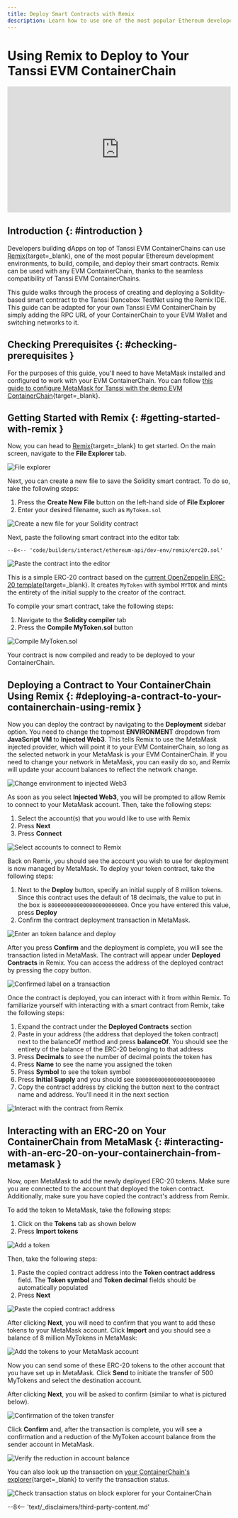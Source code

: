 ```yaml
---
title: Deploy Smart Contracts with Remix
description: Learn how to use one of the most popular Ethereum developer tools, the Remix IDE, to interact with your Tanssi EVM ContainerChain.
---
```


# Using Remix to Deploy to Your Tanssi EVM ContainerChain

<style>.embed-container { position: relative; padding-bottom: 56.25%; height: 0; overflow: hidden; max-width: 100%; } .embed-container iframe, .embed-container object, .embed-container embed { position: absolute; top: 0; left: 0; width: 100%; height: 100%; }</style><div class='embed-container'><iframe src='https://www.youtube.com/embed/vSc80mg_L9E?si=qnIXJ6wL0iKU3mU1' frameborder='0' allowfullscreen></iframe></div>
<style>.caption { font-family: Open Sans, sans-serif; font-size: 0.9em; color: rgba(170, 170, 170, 1); font-style: italic; letter-spacing: 0px; position: relative;}</style>

## Introduction {: #introduction }

Developers building dApps on top of Tanssi EVM ContainerChains can use [Remix](https://remix.ethereum.org/){target=\_blank}, one of the most popular Ethereum development environments, to build, compile, and deploy their smart contracts. Remix can be used with any EVM ContainerChain, thanks to the seamless compatibility of Tanssi EVM ContainerChains.

This guide walks through the process of creating and deploying a Solidity-based smart contract to the Tanssi Dancebox TestNet using the Remix IDE. This guide can be adapted for your own Tanssi EVM ContainerChain by simply adding the RPC URL of your ContainerChain to your EVM Wallet and switching networks to it.

## Checking Prerequisites {: #checking-prerequisites }

For the purposes of this guide, you'll need to have MetaMask installed and configured to work with your EVM ContainerChain. You can follow [this guide to configure MetaMask for Tanssi with the demo EVM ContainerChain](/builders/interact/ethereum-api/wallets/metamask/){target=\_blank}.

## Getting Started with Remix {: #getting-started-with-remix }

Now, you can head to [Remix](https://remix.ethereum.org/){target=\_blank} to get started. On the main screen, navigate to the **File Explorer** tab.

![File explorer](/images/builders/interact/ethereum-api/dev-environments/remix/remix-1.webp)

Next, you can create a new file to save the Solidity smart contract. To do so, take the following steps:

1. Press the **Create New File** button on the left-hand side of **File Explorer**
2. Enter your desired filename, such as `MyToken.sol`

![Create a new file for your Solidity contract](/images/builders/interact/ethereum-api/dev-environments/remix/remix-2.webp)

Next, paste the following smart contract into the editor tab:

```solidity
--8<-- 'code/builders/interact/ethereum-api/dev-env/remix/erc20.sol'
```

![Paste the contract into the editor](/images/builders/interact/ethereum-api/dev-environments/remix/remix-3.webp)

This is a simple ERC-20 contract based on the [current OpenZeppelin ERC-20 template](https://github.com/OpenZeppelin/openzeppelin-contracts/blob/master/contracts/token/ERC20/ERC20.sol){target=\_blank}. It creates `MyToken` with symbol `MYTOK` and mints the entirety of the initial supply to the creator of the contract.

To compile your smart contract, take the following steps:

1. Navigate to the **Solidity compiler** tab
2. Press the **Compile MyToken.sol** button

![Compile MyToken.sol](/images/builders/interact/ethereum-api/dev-environments/remix/remix-4.webp)

Your contract is now compiled and ready to be deployed to your ContainerChain.

## Deploying a Contract to Your ContainerChain Using Remix {: #deploying-a-contract-to-your-containerchain-using-remix }

Now you can deploy the contract by navigating to the **Deployment** sidebar option. You need to change the topmost **ENVIRONMENT** dropdown from **JavaScript VM** to **Injected Web3**. This tells Remix to use the MetaMask injected provider, which will point it to your EVM ContainerChain, so long as the selected network in your MetaMask is your EVM ContainerChain. If you need to change your network in MetaMask, you can easily do so, and Remix will update your account balances to reflect the network change.

![Change environment to injected Web3](/images/builders/interact/ethereum-api/dev-environments/remix/remix-5.webp)

As soon as you select **Injected Web3**, you will be prompted to allow Remix to connect to your MetaMask account. Then, take the following steps:

1. Select the account(s) that you would like to use with Remix
2. Press **Next**
3. Press **Connect**

![Select accounts to connect to Remix](/images/builders/interact/ethereum-api/dev-environments/remix/remix-6.webp)

Back on Remix, you should see the account you wish to use for deployment is now managed by MetaMask. To deploy your token contract, take the following steps:

1. Next to the **Deploy** button, specify an initial supply of 8 million tokens. Since this contract uses the default of 18 decimals, the value to put in the box is `8000000000000000000000000`. Once you have entered this value, press **Deploy**
2. Confirm the contract deployment transaction in MetaMask.

![Enter an token balance and deploy](/images/builders/interact/ethereum-api/dev-environments/remix/remix-7.webp)

After you press **Confirm** and the deployment is complete, you will see the transaction listed in MetaMask. The contract will appear under **Deployed Contracts** in Remix. You can access the address of the deployed contract by pressing the copy button.

![Confirmed label on a transaction](/images/builders/interact/ethereum-api/dev-environments/remix/remix-8.webp)

Once the contract is deployed, you can interact with it from within Remix. To familiarize yourself with interacting with a smart contract from Remix, take the following steps:

1. Expand the contract under the **Deployed Contracts** section
2. Paste in your address (the address that deployed the token contract) next to the balanceOf method and press **balanceOf**. You should see the entirety of the balance of the ERC-20 belonging to that address
3. Press **Decimals** to see the number of decimal points the token has
4. Press **Name** to see the name you assigned the token
5. Press **Symbol** to see the token symbol
6. Press **Initial Supply** and you should see `8000000000000000000000000`
7. Copy the contract address by clicking the button next to the contract name and address. You'll need it in the next section

![Interact with the contract from Remix](/images/builders/interact/ethereum-api/dev-environments/remix/remix-9.webp)

## Interacting with an ERC-20 on Your ContainerChain from MetaMask {: #interacting-with-an-erc-20-on-your-containerchain-from-metamask }

Now, open MetaMask to add the newly deployed ERC-20 tokens. Make sure you are connected to the account that deployed the token contract. Additionally, make sure you have copied the contract's address from Remix.

To add the token to MetaMask, take the following steps:

1. Click on the **Tokens** tab as shown below
2. Press **Import tokens**

![Add a token](/images/builders/interact/ethereum-api/dev-environments/remix/remix-10.webp)

Then, take the following steps:

1. Paste the copied contract address into the **Token contract address** field. The **Token symbol** and **Token decimal** fields should be automatically populated
2. Press **Next**

![Paste the copied contract address](/images/builders/interact/ethereum-api/dev-environments/remix/remix-11.webp)

After clicking **Next**, you will need to confirm that you want to add these tokens to your MetaMask account. Click **Import** and you should see a balance of 8 million MyTokens in MetaMask:

![Add the tokens to your MetaMask account](/images/builders/interact/ethereum-api/dev-environments/remix/remix-12.webp)

Now you can send some of these ERC-20 tokens to the other account that you have set up in MetaMask. Click **Send** to initiate the transfer of 500 MyTokens and select the destination account.

After clicking **Next**, you will be asked to confirm (similar to what is pictured below).

![Confirmation of the token transfer](/images/builders/interact/ethereum-api/dev-environments/remix/remix-13.webp)

Click **Confirm** and, after the transaction is complete, you will see a confirmation and a reduction of the MyToken account balance from the sender account in MetaMask.

![Verify the reduction in account balance](/images/builders/interact/ethereum-api/dev-environments/remix/remix-14.webp)

You can also look up the transaction on [your ContainerChain's explorer](https://tanssi-evmexplorer.netlify.app/){target=\_blank} to verify the transaction status.

![Check transaction status on block explorer for your ContainerChain](/images/builders/interact/ethereum-api/dev-environments/remix/remix-15.webp)

--8<-- 'text/_disclaimers/third-party-content.md'
